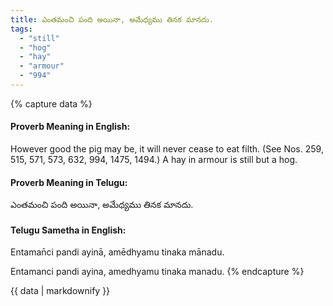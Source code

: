 ```yaml
---
title: ఎంతమంచి పంది అయినా, అమేధ్యము తినక మానదు.
tags:
  - "still"
  - "hog"
  - "hay"
  - "armour"
  - "994"
---
```


{% capture data %}
#### Proverb Meaning in English:
However good the pig may be, it will never cease to eat filth.
(See Nos. 259, 515, 571, 573, 632, 994, 1475, 1494.)
A hay in armour is still but a hog.

#### Proverb Meaning in Telugu:
ఎంతమంచి పంది అయినా, అమేధ్యము తినక మానదు.

#### Telugu Sametha in English:
Entaman̄ci pandi ayinā, amēdhyamu tinaka mānadu.

Entamanci pandi ayina, amedhyamu tinaka manadu.
{% endcapture %}

{{ data | markdownify }}

